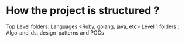 How the project is structured ?
===============================


Top Level folders: Languages <Ruby, golang, java, etc>
Level 1 folders : Algo_and_ds, design_patterns and POCs